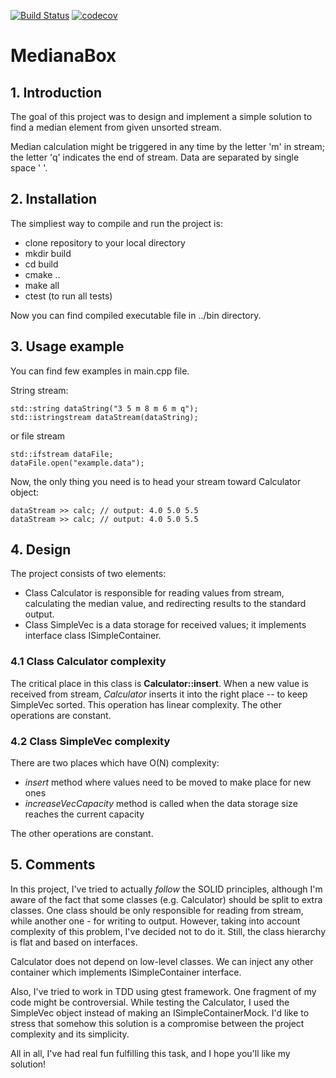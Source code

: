 [![Build Status](https://travis-ci.org/szemranamszyca/MedianaBox.svg?branch=master)](https://github.com/szemranamszyca/MedianaBox)
[![codecov](https://codecov.io/gh/szemranamszyca/MedianaBox/branch/master/graph/badge.svg)](https://codecov.io/gh/szemranamszyca/MedianaBox)

# MedianaBox

## 1. Introduction
The goal of this project was to design and implement a simple solution to find a median element from given unsorted stream.

Median calculation might be triggered in any time by the letter 'm' in stream; the letter 'q' indicates the end of stream. Data are separated by single space ' '.

## 2. Installation
The simpliest way to compile and run the project is:
- clone repository to your local directory
- mkdir build
- cd build
- cmake ..
- make all
- ctest (to run all tests)

Now you can find compiled executable file in ../bin directory.

## 3. Usage example

You can find few examples in main.cpp file.

String stream:

```
std::string dataString("3 5 m 8 m 6 m q");    
std::istringstream dataStream(dataString);
```

or file stream

```
std::ifstream dataFile;  
dataFile.open("example.data");
```

Now, the only thing you need is to head your stream toward Calculator object:

```
dataStream >> calc; // output: 4.0 5.0 5.5   
dataStream >> calc; // output: 4.0 5.0 5.5
```

## 4. Design
The project consists of two elements:
* Class Calculator is responsible for reading values from stream, calculating the median value, and redirecting results to the standard output.
* Class SimpleVec is a data storage for received values; it implements interface class ISimpleContainer.

### 4.1 Class Calculator complexity
The critical place in this class is **Calculator::insert**.
When a new value is received from stream, *Calculator* inserts it into the right place -- to keep SimpleVec sorted. This operation has linear complexity. The other operations are constant.

### 4.2 Class SimpleVec complexity
There are two places which have O(N) complexity:
* *insert* method where values need to be moved to make place for new ones
* *increaseVecCapacity* method is called when the data storage size reaches the current capacity

The other operations are constant.

## 5. Comments
In this project, I've tried to actually *follow* the SOLID principles, although I'm aware of the fact that some classes (e.g. Calculator) should be split to extra classes.  One class should be only responsible for reading from stream, while another one - for writing to output. However, taking into account complexity of this problem, I've decided not to do it. Still, the class hierarchy is flat and based on interfaces.

Calculator does not depend on low-level classes. We can inject any other container which implements ISimpleContainer interface.

Also, I've tried to work in TDD using gtest framework. One fragment of my code might be controversial. While testing the Calculator, I used the SimpleVec object instead of making an ISimpleContainerMock. I'd like to stress that somehow this solution is a compromise between the project complexity and its simplicity.

All in all, I've had real fun fulfilling this task, and I hope you'll like my solution!

